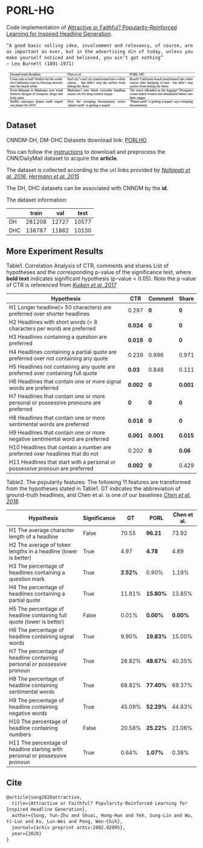 # PORL-HG
Code implementation of [Attractive or Faithful? Popularity-Reinforced Learning for Inspired Headline Generation](https://arxiv.org/pdf/2002.02095.pdf).

```
“A good basic selling idea, involvement and relevancy, of course, are as important as ever, but in the advertising din of today, unless you make yourself noticed and believed, you ain’t got nothing”
— Leo Burnett (1891-1971)
```


![Example](https://github.com/yunzhusong/AAAI20-PORLHG/blob/master/PORLHG_example.png)

## Dataset
CNNDM-DH, DM-DHC Datasets download link: [PORLHG](https://bit.ly/2TkSbIQ)

You can follow the [instructions](https://github.com/ChenRocks/cnn-dailymail) to download and preprocess the CNN/DailyMail dataset to acquire the **article**.

The dataset is collected according to the url links provided by <cite>[Nallapati et al. 2016](https://arxiv.org/abs/1602.06023)</cite>, <cite>[Hermann et al. 2015](http://papers.nips.cc/paper/5945-teaching-machines-to-read-and-comprehend.pdf)

The DH, DHC datasets can be associated with CNNDM by the **id**.

The dataset information:

|    | train  | val   | test  |
|----|--------|-------|-------|
| DH | 281208 | 12727 | 10577 |
| DHC| 138787 | 11862 | 10130 |


##
[//]: # (The source code will be updated in the coming future.)

## More Experiment Results

Table1. Correlation Analysis of CTR, comments and shares
List of hypotheses and the corresponding p-value of the significance test, where **bold text** indicates significant hypothesis (p-value < 0.05). Note the p-value of CTR is referenced from <cite>[Kuiken et al. 2017](https://www.tandfonline.com/doi/full/10.1080/21670811.2017.1279978)</cite>

|Hypothesis | CTR | Comment | Share|
| ------------- |-------------| -----| -----|
|H1 Longer headline(> 50 characters) are preferred over shorter headlines|0.297|**0**|**0**|
|H2 Headlines with short words (< 8 characters per word) are preferred |**0.024**|**0**|**0**|
|H3 Headlines containing a question are preferred|**0.019**|**0**|**0**|
|H4 Headlines containing a partial quote are preferred over not containing any quote|0.239|0.996|0.971|
|H5 Headlines not containing any quote are preferred over containing full quote|**0.03**|0.848|0.111|
|H6 Headlines that contain one or more signal words are preferred |**0.002**|**0**|**0.001**|
|H7 Headlines that contain one or more personal or possessive pronouns are preferred|**0**|**0**|**0**|
|H8 Headlines that contain one or more sentimental words are preferred|**0.018**|**0**|**0**|
|H9 Headlines that contain one or more negative sentimental word are preferred|**0.001**|**0.001**|**0.015**|
|H10 Headlines that contain a number are preferred over headlines that do not|0.202|**0**|**0.06**|
|H11 Headlines that start with a personal or possessive pronoun are preferred|**0.002**|**0**|0.429|



Table2. The popularity features. The following 11 features are transformed from the hypotheses stated in Table1. GT indicates the abbreviation of ground-truth headlines, and Chen et al. is one of our baselines <cite>[Chen et al. 2018](https://arxiv.org/abs/1805.11080)</cite>.

|Hypothesis|Significance|GT|PORL|Chen et al.|
|----|----|----|----|----|
|H1 The average character length of a headline | False| 70.55|**96.21**|73.92|
|H2 The average of token lengths in a headline (lower is better) | True |  4.97 | **4.78** | 4.89|
|H3 The percentage of headlines containing a question mark | True | **2.52%** | 0.90% | 1.19%|
|H4 The percentage of headlines containing a partial quote | True | 11.81% |**15.80%** | 13.85%|
|H5 The percentage of headline containing full quote (lower is better) | False | 0.01% | **0.00%** | **0.00%** |
|H6 The percentage of headline containing signal words | True | 9.90% | **19.83%** | 15.00% |
|H7 The percentage of headline containing personal or possessive pronoun | True | 28.82% | **48.67%** | 40.35%|
|H8 The percentage of headline containing sentimental words | True | 68.82% | **77.40%** | 69.37% |
|H9 The percentage of headline containing negative words | True | 45.09% | **52.29%** | 44.83%|
|H10 The percentage of headline containing numbers | False | 20.58% | **25.22%** | 21.06% |
|H11 The percentage of headline starting with personal or possessive pronoun | True | 0.64% |**1.07%** | 0.38% |

## Cite
```
@article{song2020attractive,
  title={Attractive or Faithful? Popularity-Reinforced Learning for Inspired Headline Generation},
  author={Song, Yun-Zhu and Shuai, Hong-Han and Yeh, Sung-Lin and Wu, Yi-Lun and Ku, Lun-Wei and Peng, Wen-Chih},
  journal={arXiv preprint arXiv:2002.02095},
  year={2020}
}
```
